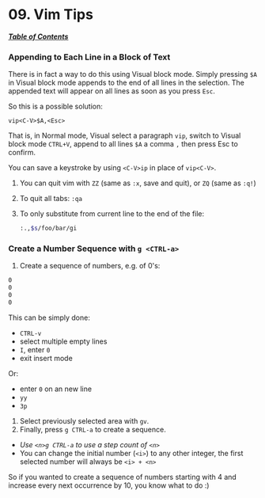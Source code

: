 # 09. Vim Tips

[***Table of Contents***](./ToC.md)

### Appending to Each Line in a Block of Text

There is in fact a way to do this using Visual block mode. Simply pressing `$A`
in Visual block mode appends to the end of all lines in the selection. The
appended text will appear on all lines as soon as you press `Esc`.

So this is a possible solution:

```
vip<C-V>$A,<Esc>
```

That is, in Normal mode, Visual select a paragraph `vip`, switch to Visual
block mode `CTRL+V`, append to all lines `$A` a comma `,` then press Esc to
confirm.

You can save a keystroke by using `<C-V>ip` in place of `vip<C-V>`.

1. You can quit vim with `ZZ` (same as `:x`, save and quit), or `ZQ` (same as
   `:q!`)

1. To quit all tabs: `:qa`

1. To only substitute from current line to the end of the file:

   ```bash
   :.,$s/foo/bar/gi
   ```

### Create a Number Sequence with `g <CTRL-a>`

1. Create a sequence of numbers, e.g. of 0's:

```bash
0
0
0
0
```

This can be simply done: 
- `CTRL-v`
- select multiple empty lines
- `I`, enter `0`
- exit insert mode

Or:
- enter `0` on an new line
- `yy`
- `3p`

1. Select previously selected area with `gv`.
1. Finally, press `g CTRL-a` to create a sequence.

- *Use `<n>g CTRL-a` to use a step count of `<n>`*
- You can change the initial number (`<i>`) to any other integer, the first
selected number will always be `<i> + <n>`

So if you wanted to create a sequence of numbers starting with 4 and increase
every next occurrence by 10, you know what to do :)
